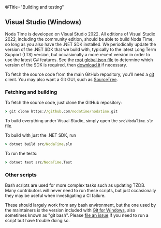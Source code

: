@Title="Building and testing"

## Visual Studio (Windows)

Noda Time is developed on Visual Studio 2022. All editions of Visual
Studio 2022, including the community edition, should be able to
build Noda Time, so long as you also have the .NET SDK
installed. We periodically update the version of the .NET SDK
that we build with, typically to the latest Long Term Support (LTS)
version, but occasionally a more recent version in order to use the
latest C# features. See the [root global.json
file](https://github.com/nodatime/nodatime/blob/main/global.json)
to determine which version of the SDK is required, then [download
it](https://dotnet.microsoft.com/download) if necessary.

To fetch the source code from the main GitHub repository, you'll need a
[git][] client. You may also want a Git GUI, such as [SourceTree][].

[git]: https://git-scm.com/
[SourceTree]: https://www.sourcetreeapp.com/

### Fetching and building

To fetch the source code, just clone the GitHub repository:

```bat
> git clone https://github.com/nodatime/nodatime.git
```

To build everything under Visual Studio, simply open the `src\NodaTime.sln` file.

To build with just the .NET SDK, run

```bat
> dotnet build src/NodaTime.sln
```

To run the tests:

```bat
> dotnet test src/NodaTime.Test
```

### Other scripts

Bash scripts are used for more complex tasks such as updating TZDB.
Many contributors will never need to run these scripts,
but just occasionally they may be useful when investigating a CI
failure.

These should largely work from any bash environment, but the one
used by the maintainers is the version included with [Git for
Windows](https://git-scm.com/download/win), also sometimes known as
"git bash". Please [file an
issue](https://github.com/nodatime/nodatime/issues/new) if you need
to run a script but have trouble doing so.
